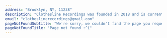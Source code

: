 ```yaml
---
address: "Brooklyn, NY, 11238"
description: "Clothesline Recordings was founded in 2018 and is currently based in Brooklyn, NY."
email: "clotheslinerecordings@gmail.com"
pageNotFoundSubtitle: "We're sorry, we couldn't find the page you requested"
pageNotFoundTitle: "Page not found :^("
---
```

